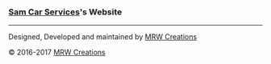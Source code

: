 ### [Sam Car Services](http://www.samcarservices.com)'s Website
-------------
Designed, Developed and maintained by [MRW Creations](https://www.mrwcreations.org)

&copy; 2016-2017 [MRW Creations](https://www.mrwcreations.org)
